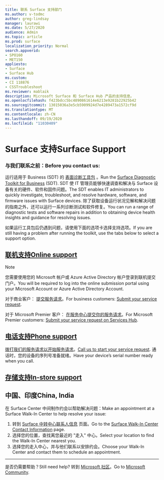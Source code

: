 ```yaml
---
title: 联系 Surface 支持部门
ms.author: v-todmc
author: greg-lindsay
manager: laurawi
ms.date: 5/27/2020
audience: Admin
ms.topic: article
ms.prod: surface
localization_priority: Normal
search.appverid:
- SPO160
- MET150
appliesto:
- Surface
- Surface Hub
ms.custom:
- CI 118876
- CSSTroubleshoot
ms.reviewer: mablaik
description: Microsoft Surface 和 Surface Hub 产品的支持信息。
ms.openlocfilehash: f423bdcc5bc4890861614e6213e9281b22925b42
ms.sourcegitcommit: 13015036a3e5cb5909924d7e4289473a1572cf9d
ms.translationtype: MT
ms.contentlocale: zh-CN
ms.lasthandoff: 09/19/2020
ms.locfileid: "11030409"
---
```

# <span data-ttu-id="c5c31-103">Surface 支持</span><span class="sxs-lookup"><span data-stu-id="c5c31-103">Surface Support</span></span>

### <span data-ttu-id="c5c31-104">与我们联系之前：</span><span class="sxs-lookup"><span data-stu-id="c5c31-104">Before you contact us:</span></span>  

<span data-ttu-id="c5c31-105">运行适用于 Business (SDT) 的 [表面诊断工具包](https://docs.microsoft.com/surface/surface-diagnostic-toolkit-business) 。</span><span class="sxs-lookup"><span data-stu-id="c5c31-105">Run the [Surface Diagnostic Toolkit for Business](https://docs.microsoft.com/surface/surface-diagnostic-toolkit-business) (SDT).</span></span> <span data-ttu-id="c5c31-106">SDT 使 IT 管理员能够快速调查和解决与 Surface 设备有关的硬件、软件和固件问题。</span><span class="sxs-lookup"><span data-stu-id="c5c31-106">The SDT enables IT administrators to quickly investigate, troubleshoot, and resolve hardware, software, and firmware issues with Surface devices.</span></span> <span data-ttu-id="c5c31-107">除了获取设备运行状况见解和解决问题的指南之外，还可以运行一系列诊断测试和软件修复。</span><span class="sxs-lookup"><span data-stu-id="c5c31-107">You can run a range of diagnostic tests and software repairs in addition to obtaining device health insights and guidance for resolving issues.</span></span> 

<span data-ttu-id="c5c31-108">如果运行工具包后仍遇到问题，请使用下面的选项卡选择支持选项。</span><span class="sxs-lookup"><span data-stu-id="c5c31-108">If you are still having a problem after running the toolkit, use the tabs below to select a support option.</span></span>

## [<span data-ttu-id="c5c31-109">联机支持</span><span class="sxs-lookup"><span data-stu-id="c5c31-109">Online support</span></span>](#tab/online)

> [!NOTE]
> <span data-ttu-id="c5c31-110">您需要使用您的 Microsoft 帐户或 Azure Active Directory 帐户登录到联机提交门户。</span><span class="sxs-lookup"><span data-stu-id="c5c31-110">You will be required to log into the online submission portal using your Microsoft Account or Azure Active Directory Account.</span></span>  

<span data-ttu-id="c5c31-111">对于商业客户： [提交服务请求](https://support.microsoft.com/supportforbusiness/productselection)。</span><span class="sxs-lookup"><span data-stu-id="c5c31-111">For business customers: [Submit your service request](https://support.microsoft.com/supportforbusiness/productselection).</span></span> 

<span data-ttu-id="c5c31-112">对于 Microsoft Premier 客户： [在服务中心提交你的服务请求](https://serviceshub.microsoft.com/support/contactsupport)。</span><span class="sxs-lookup"><span data-stu-id="c5c31-112">For Microsoft Premier customers: [Submit your service request on Services Hub](https://serviceshub.microsoft.com/support/contactsupport).</span></span> 

 
## [<span data-ttu-id="c5c31-113">电话支持</span><span class="sxs-lookup"><span data-stu-id="c5c31-113">Phone support</span></span>](#tab/phone)

<span data-ttu-id="c5c31-114">[拨打我们的服务请求以开始服务请求](https://support.microsoft.com/help/4051701/global-customer-service-phone-numbers)。</span><span class="sxs-lookup"><span data-stu-id="c5c31-114">[Call us to start your service request](https://support.microsoft.com/help/4051701/global-customer-service-phone-numbers).</span></span> <span data-ttu-id="c5c31-115">通话时，您的设备的序列号准备就绪。</span><span class="sxs-lookup"><span data-stu-id="c5c31-115">Have your device’s serial number ready when you call.</span></span> 

## [<span data-ttu-id="c5c31-116">存储支持</span><span class="sxs-lookup"><span data-stu-id="c5c31-116">In-store support</span></span>](#tab/instore)

## <span data-ttu-id="c5c31-117">中国、印度</span><span class="sxs-lookup"><span data-stu-id="c5c31-117">China, India</span></span>

<span data-ttu-id="c5c31-118">在 Surface Center 中间制作约会以帮助解决问题：</span><span class="sxs-lookup"><span data-stu-id="c5c31-118">Make an appointment at a Surface Walk-In Center to help resolve your issue:</span></span>

1. <span data-ttu-id="c5c31-119">转到 [Surface 中转中心联系人信息](https://support.microsoft.com/help/4498593/find-surface-walk-in-center-contact-information) 页面。</span><span class="sxs-lookup"><span data-stu-id="c5c31-119">Go to the [Surface Walk-In Center Contact Information](https://support.microsoft.com/help/4498593/find-surface-walk-in-center-contact-information) page.</span></span> 
2. <span data-ttu-id="c5c31-120">选择您的位置，查找离您最近的 "走入" 中心。</span><span class="sxs-lookup"><span data-stu-id="c5c31-120">Select your location to find the Walk-In Center nearest you.</span></span>  
3. <span data-ttu-id="c5c31-121">选择您的走入中心，并与他们联系以安排约会。</span><span class="sxs-lookup"><span data-stu-id="c5c31-121">Choose your Walk-In Center and contact them to schedule an appointment.</span></span>


---

<span data-ttu-id="c5c31-122">是否仍需要帮助？</span><span class="sxs-lookup"><span data-stu-id="c5c31-122">Still need help?</span></span> <span data-ttu-id="c5c31-123">转到 [Microsoft 社区](https://answers.microsoft.com/)。</span><span class="sxs-lookup"><span data-stu-id="c5c31-123">Go to [Microsoft Community](https://answers.microsoft.com/).</span></span>
